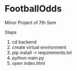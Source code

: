 # FootballOdds
Minor Project of 7th Sem

Steps
1. cd backend 
2. create virtual environment
3. pip install -r requirements.txt
4. python main.py
5. open index.html
